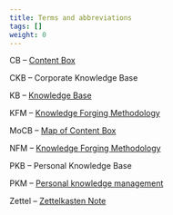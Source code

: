 ```yaml
---
title: Terms and abbreviations
tags: []
weight: 0
---
```


CB – [Content Box](Content%20Box.md)

CKB – Corporate Knowledge Base

KB – [Knowledge Base](Knowledge%20Base.md)

KFM – [Knowledge Forging Methodology](Knowledge%20Forging%20Methodology.md)

MoCB – [Map of Content Box](Map%20of%20Content%20Box.md)

NFM – [Knowledge Forging Methodology](Knowledge%20Forging%20Methodology.md)

PKB – Personal Knowledge Base

PKM – [Personal knowledge management](https://en.wikipedia.org/wiki/Personal_knowledge_management)

Zettel – [Zettelkasten Note](Zettel.md)
